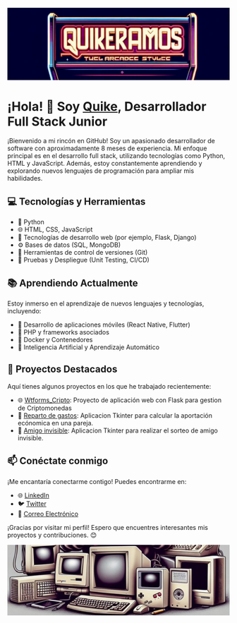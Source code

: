 <p align="center">
  <img src="himg.JPG" />
</p>    

# ¡Hola! 👋 Soy [Quike](https://www.linkedin.com/in/quikeramos1/), Desarrollador Full Stack Junior


¡Bienvenido a mi rincón en GitHub! Soy un apasionado desarrollador de software con aproximadamente 8 meses de experiencia. Mi enfoque principal es en el desarrollo full stack, utilizando tecnologías como Python, HTML y JavaScript. Además, estoy constantemente aprendiendo y explorando nuevos lenguajes de programación para ampliar mis habilidades.

## 💻 Tecnologías y Herramientas

- 🐍 Python
- 🌐 HTML, CSS, JavaScript
- 🚀 Tecnologías de desarrollo web (por ejemplo, Flask, Django)
- ⚙️ Bases de datos (SQL, MongoDB)
- 🔧 Herramientas de control de versiones (Git)
- 🧪 Pruebas y Despliegue (Unit Testing, CI/CD)

## 📚 Aprendiendo Actualmente

Estoy inmerso en el aprendizaje de nuevos lenguajes y tecnologías, incluyendo:

- 🚗 Desarrollo de aplicaciones móviles (React Native, Flutter)
- 🐘 PHP y frameworks asociados
- 🐳 Docker y Contenedores
- 🧠 Inteligencia Artificial y Aprendizaje Automático

## 🚀 Proyectos Destacados

Aquí tienes algunos proyectos en los que he trabajado recientemente:

- 🌐 [Wtforms_Cripto](https://github.com/Quikeramos1/WTFORMS_CRIPTO):
    Proyecto de aplicación web con Flask para gestion de Criptomonedas
- 🚀 [Reparto de gastos](https://github.com/Quikeramos1/Reparto-de-gastos):
    Aplicacion Tkinter para calcular la aportación ecónomica en una pareja.
- 📝 [Amigo invisible](https://github.com/Quikeramos1/Amigo_invisible):
    Aplicacion Tkinter para realizar el sorteo de amigo invisible.

## 📫 Conéctate conmigo

¡Me encantaría conectarme contigo! Puedes encontrarme en:

- 🌐 [LinkedIn](https://www.linkedin.com/in/quikeramos1/)
- 🐦 [Twitter](https://twitter.com/quikeramosf)
- 📧 [Correo Electrónico](mailto:quikeramos1@mac.com)

¡Gracias por visitar mi perfil! Espero que encuentres interesantes mis proyectos y contribuciones. 😊

<p align="center">
  <img src="fimg.jpeg" />
</p>    